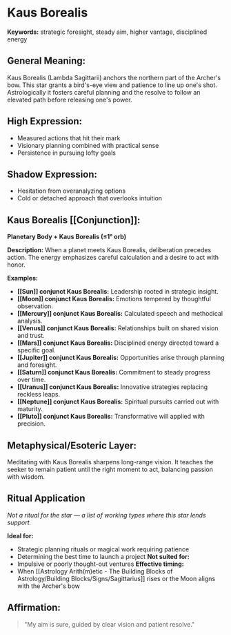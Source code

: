 # Kaus Borealis


**Keywords:** strategic foresight, steady aim, higher vantage, disciplined energy

## General Meaning:
Kaus Borealis (Lambda Sagittarii) anchors the northern part of the Archer's bow. This star grants a bird's-eye view and patience to line up one's shot. Astrologically it fosters careful planning and the resolve to follow an elevated path before releasing one's power.

## High Expression:
- Measured actions that hit their mark
- Visionary planning combined with practical sense
- Persistence in pursuing lofty goals

## Shadow Expression:
- Hesitation from overanalyzing options
- Cold or detached approach that overlooks intuition

## Kaus Borealis [[Conjunction]]:

**Planetary Body + Kaus Borealis (≤1° orb)**

**Description:**
When a planet meets Kaus Borealis, deliberation precedes action. The energy emphasizes careful calculation and a desire to act with honor.

**Examples:**
- **[[Sun]] conjunct Kaus Borealis:** Leadership rooted in strategic insight.
- **[[Moon]] conjunct Kaus Borealis:** Emotions tempered by thoughtful observation.
- **[[Mercury]] conjunct Kaus Borealis:** Calculated speech and methodical analysis.
- **[[Venus]] conjunct Kaus Borealis:** Relationships built on shared vision and trust.
- **[[Mars]] conjunct Kaus Borealis:** Disciplined energy directed toward a specific goal.
- **[[Jupiter]] conjunct Kaus Borealis:** Opportunities arise through planning and foresight.
- **[[Saturn]] conjunct Kaus Borealis:** Commitment to steady progress over time.
- **[[Uranus]] conjunct Kaus Borealis:** Innovative strategies replacing reckless leaps.
- **[[Neptune]] conjunct Kaus Borealis:** Spiritual pursuits carried out with maturity.
- **[[Pluto]] conjunct Kaus Borealis:** Transformative will applied with precision.

## Metaphysical/Esoteric Layer:
Meditating with Kaus Borealis sharpens long-range vision. It teaches the seeker to remain patient until the right moment to act, balancing passion with wisdom.

## Ritual Application
*Not a ritual for the star — a list of working types where this star lends support.*

**Ideal for:**
- Strategic planning rituals or magical work requiring patience
- Determining the best time to launch a project
**Not suited for:**
- Impulsive or poorly thought-out ventures
**Effective timing:**
- When [[Astrology Arith(m)etic - The Building Blocks of Astrology/Building Blocks/Signs/Sagittarius]] rises or the Moon aligns with the Archer's bow

## Affirmation:

> "My aim is sure, guided by clear vision and patient resolve."

